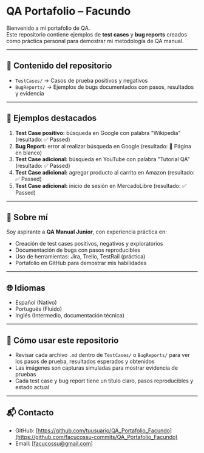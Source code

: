 # QA Portafolio – Facundo

Bienvenido a mi portafolio de QA.  
Este repositorio contiene ejemplos de **test cases** y **bug reports** creados como práctica personal para demostrar mi metodología de QA manual.

---

## 📂 Contenido del repositorio
- `TestCases/` → Casos de prueba positivos y negativos  
- `BugReports/` → Ejemplos de bugs documentados con pasos, resultados y evidencia  

---

## 🔎 Ejemplos destacados
1. **Test Case positivo:** búsqueda en Google con palabra "Wikipedia" (resultado: ✅ Passed)  
2. **Bug Report:** error al realizar búsqueda en Google (resultado: 🔴 Página en blanco)  
3. **Test Case adicional:** búsqueda en YouTube con palabra "Tutorial QA" (resultado: ✅ Passed)  
4. **Test Case adicional:** agregar producto al carrito en Amazon (resultado: ✅ Passed)  
5. **Test Case adicional:** inicio de sesión en MercadoLibre (resultado: ✅ Passed)  

---

## 📌 Sobre mí
Soy aspirante a **QA Manual Junior**, con experiencia práctica en:  
- Creación de test cases positivos, negativos y exploratorios  
- Documentación de bugs con pasos reproducibles  
- Uso de herramientas: Jira, Trello, TestRail (práctica)  
- Portafolio en GitHub para demostrar mis habilidades  

---

## 🌐 Idiomas
- Español (Nativo)  
- Portugués (Fluido)  
- Inglés (Intermedio, documentación técnica)  

---

## 🔧 Cómo usar este repositorio
- Revisar cada archivo `.md` dentro de `TestCases/` o `BugReports/` para ver los pasos de prueba, resultados esperados y obtenidos  
- Las imágenes son capturas simuladas para mostrar evidencia de pruebas  
- Cada test case y bug report tiene un título claro, pasos reproducibles y estado actual  

---

## 📬 Contacto
- GitHub: [https://github.com/tuusuario/QA_Portafolio_Facundo](https://github.com/facucossu-commits/QA_Portafolio_Facundo)  
- Email: [facucossu@gmail.com]
